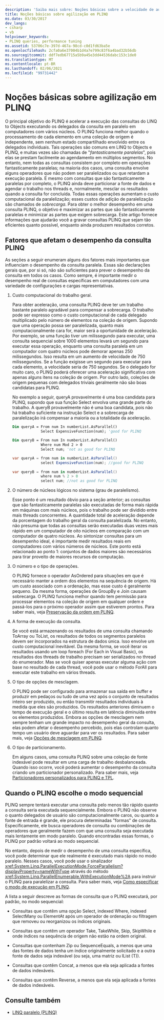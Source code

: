 ```yaml
---
description: 'Saiba mais sobre: Noções básicas sobre a velocidade de aumento no PLINQ'
title: Noções básicas sobre agilização em PLINQ
ms.date: 03/30/2017
dev_langs:
- csharp
- vb
helpviewer_keywords:
- PLINQ queries, performance tuning
ms.assetid: 53706c7e-397d-467a-98cd-c0d1fd63ba5e
ms.openlocfilehash: 2cfa0a6e37004b1d4a7e799c83f6a4bad32b56db
ms.sourcegitcommit: ddf7edb67715a5b9a45e3dd44536dabc153c1de0
ms.translationtype: MT
ms.contentlocale: pt-BR
ms.lasthandoff: 02/06/2021
ms.locfileid: "99731442"
---
```

# <a name="understanding-speedup-in-plinq"></a>Noções básicas sobre agilização em PLINQ

O principal objetivo do PLINQ é acelerar a execução das consultas do LINQ to Objects executando os delegados da consulta em paralelo em computadores com vários núcleos. O PLINQ funciona melhor quando o processamento de cada elemento em uma coleção de origem é independente, sem nenhum estado compartilhado envolvido entre os delegados individuais. Tais operações são comuns em LINQ to Objects e PLINQ, e muitas vezes são chamadas de "*fantasticamente paralelas*", pois elas se prestam facilmente ao agendamento em múltiplos segmentos. No entanto, nem todas as consultas consistem por completo em operações fantasticamente paralelas; na maioria dos casos, uma consulta envolve alguns operadores que não podem ser paralelizados ou que retardam a execução paralela. E mesmo com consultas que são fantasticamente paralelas por completo, o PLINQ ainda deve particionar a fonte de dados e agendar o trabalho nos threads e, normalmente, mesclar os resultados quando a consulta for concluída. Todas essas operações aumentam o custo computacional da paralelização; esses custos de adição de paralelização são chamados de *sobrecarga*. Para obter o melhor desempenho em uma consulta PLINQ, o objetivo é maximizar as partes que são fantasticamente paralelas e minimizar as partes que exigem sobrecarga. Este artigo fornece informações que ajudarão você a gravar consultas PLINQ que sejam tão eficientes quanto possível, enquanto ainda produzem resultados corretos.  
  
## <a name="factors-that-impact-plinq-query-performance"></a>Fatores que afetam o desempenho da consulta PLINQ  

 As seções a seguir enumeram alguns dos fatores mais importantes que influenciam o desempenho da consulta paralela. Essas são declarações gerais que, por si só, não são suficientes para prever o desempenho da consulta em todos os casos. Como sempre, é importante medir o desempenho real de consultas específicas em computadores com uma variedade de configurações e cargas representativas.  
  
1. Custo computacional do trabalho geral.  
  
     Para obter aceleração, uma consulta PLINQ deve ter um trabalho bastante paralelo agradável para compensar a sobrecarga. O trabalho pode ser expresso como o custo computacional de cada delegado multiplicado pelo número de elementos na coleção de origem. Supondo que uma operação possa ser paralelizada, quanto mais computacionalmente cara for, maior será a oportunidade de aceleração. Por exemplo, se uma função tiver um milissegundo para executar, uma consulta sequencial sobre 1000 elementos levará um segundo para executar essa operação, enquanto uma consulta paralela em um computador com quatro núcleos pode demorar apenas 250 milissegundos. Isso resulta em um aumento de velocidade de 750 milissegundos. Se a função exigisse um segundo para executar para cada elemento, a velocidade seria de 750 segundos. Se o delegado for muito caro, o PLINQ poderá oferecer uma aceleração significativa com apenas alguns itens na coleção de origem. Por outro lado, coleções de origem pequenas com delegados triviais geralmente não são boas candidatas para PLINQ.  
  
     No exemplo a seguir, queryA provavelmente é uma boa candidata para PLINQ, supondo que sua função Select envolva uma grande parte do trabalho. A queryB provavelmente não é uma boa candidata, pois não há trabalho suficiente na instrução Select e a sobrecarga de paralelização irá compensar a maioria ou a totalidade da aceleração.  
  
    ```vb  
    Dim queryA = From num In numberList.AsParallel()  
                 Select ExpensiveFunction(num); 'good for PLINQ  
  
    Dim queryB = From num In numberList.AsParallel()  
                 Where num Mod 2 > 0  
                 Select num; 'not as good for PLINQ  
    ```  
  
    ```csharp  
    var queryA = from num in numberList.AsParallel()  
                 select ExpensiveFunction(num); //good for PLINQ  
  
    var queryB = from num in numberList.AsParallel()  
                 where num % 2 > 0  
                 select num; //not as good for PLINQ  
    ```  
  
2. O número de núcleos lógicos no sistema (grau de paralelismo).  
  
     Esse ponto é um resultado óbvio para a seção anterior; as consultas que são fantasticamente paralelas são executadas de forma mais rápida em máquinas com mais núcleos, pois o trabalho pode ser dividido entre mais threads concorrentes. A quantidade total de aceleração depende da porcentagem do trabalho geral da consulta paralelizada. No entanto, não presuma que todas as consultas serão executadas duas vezes mais rápido em um computador de oito núcleos em comparação com um computador de quatro núcleos. Ao sintonizar consultas para um desempenho ideal, é importante medir resultados reais em computadores com vários números de núcleos. Este ponto está relacionado ao ponto 1: conjuntos de dados maiores são necessários para tirar proveito de maiores recursos de computação.  
  
3. O número e o tipo de operações.  
  
     O PLINQ fornece o operador AsOrdered para situações em que é necessário manter a ordem dos elementos na sequência de origem. Há um custo associado com a ordenação, mas esse custo é geralmente pequeno. Da mesma forma, operações de GroupBy e Join causam sobrecarga. O PLINQ funciona melhor quando tem permissão para processar elementos na coleção de origem em qualquer ordem e passá-los para o próximo operador assim que estiverem prontos. Para saber mais, veja [Preservação da ordem em PLINQ](order-preservation-in-plinq.md).  
  
4. A forma de execução da consulta.  
  
     Se você está armazenando os resultados de uma consulta chamando ToArray ou ToList, os resultados de todos os segmentos paralelos devem ser incorporados na estrutura de dados única. Isso envolve um custo computacional inevitável. Da mesma forma, se você iterar os resultados usando um loop foreach (For Each in Visual Basic), os resultados dos threads de trabalho precisam ser serializados no thread do enumerador. Mas se você quiser apenas executar alguma ação com base no resultado de cada thread, você pode usar o método ForAll para executar este trabalho em vários threads.  
  
5. O tipo de opções de mesclagem.  
  
     O PLINQ pode ser configurado para armazenar sua saída em buffer e produzir em pedaços ou tudo de uma vez após o conjunto de resultados inteiro ser produzido, ou então transmitir resultados individuais à medida que eles são produzidos. Os resultados anteriores diminuem o tempo de execução geral e o último resulta em latência diminuída entre os elementos produzidos.  Embora as opções de mesclagem nem sempre tenham um grande impacto no desempenho geral da consulta, elas podem afetar o desempenho percebido, pois elas controlam quanto tempo um usuário deve aguardar para ver os resultados. Para saber mais, veja [Opções de mesclagem em PLINQ](merge-options-in-plinq.md).  
  
6. O tipo de particionamento.  
  
     Em alguns casos, uma consulta PLINQ sobre uma coleção de fonte indexável pode resultar em uma carga de trabalho desbalanceada. Quando isso ocorre, você poderá aumentar o desempenho da consulta criando um particionador personalizado. Para saber mais, veja [Particionadores personalizados para PLINQ e TPL](custom-partitioners-for-plinq-and-tpl.md).  
  
## <a name="when-plinq-chooses-sequential-mode"></a>Quando o PLINQ escolhe o modo sequencial  

 PLINQ sempre tentará executar uma consulta pelo menos tão rápido quanto a consulta seria executada sequencialmente. Embora o PLINQ não observe o quanto delegados de usuário são computacionalmente caros, ou quanto a fonte de entrada é grande, ele procura determinadas "formas" de consulta. Especificamente, ele busca operadores de consulta ou combinações de operadores que geralmente fazem com que uma consulta seja executada mais lentamente em modo paralelo. Quando encontradas essas formas, o PLINQ por padrão voltará ao modo sequencial.  
  
 No entanto, depois de medir o desempenho de uma consulta específica, você pode determinar que ele realmente é executado mais rápido no modo paralelo. Nesses casos, você pode usar o sinalizador <xref:System.Linq.ParallelExecutionMode.ForceParallelism?displayProperty=nameWithType> através do método <xref:System.Linq.ParallelEnumerable.WithExecutionMode%2A> para instruir o PLINQ para paralelizar a consulta. Para saber mais, veja [Como especificar o modo de execução em PLINQ](how-to-specify-the-execution-mode-in-plinq.md).  
  
 A lista a seguir descreve as formas de consulta que o PLINQ executará, por padrão, no modo sequencial:  
  
- Consultas que contêm uma opção Select, indexed Where, indexed SelectMany ou ElementAt após um operador de ordenação ou filtragem que removeu ou reorganizou os índices originais.  
  
- Consultas que contêm um operador Take, TakeWhile, Skip, SkipWhile e onde índices na sequência de origem não estão na ordem original.  
  
- Consultas que contenham Zip ou SequenceEquals, a menos que uma das fontes de dados tenha um índice originalmente solicitado e a outra fonte de dados seja indexável (ou seja, uma matriz ou IList (T)).  
  
- Consultas que contêm Concat, a menos que ela seja aplicada a fontes de dados indexáveis.  
  
- Consultas que contêm Reverse, a menos que ela seja aplicada a fontes de dados indexáveis.  
  
## <a name="see-also"></a>Consulte também

- [LINQ paralelo (PLINQ)](introduction-to-plinq.md)
